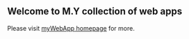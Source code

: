 ## Welcome to M.Y collection of web apps

Please visit [myWebApp homepage](https://mingzhangyang.github.io/myBench/) for
more.

